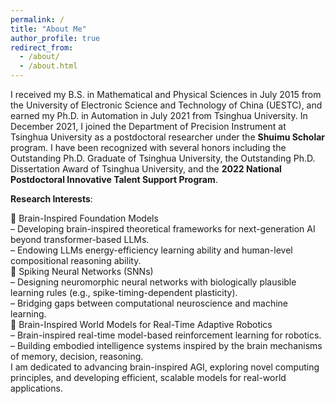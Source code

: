 ```yaml
---
permalink: /
title: "About Me"
author_profile: true
redirect_from: 
  - /about/
  - /about.html
---
```


I received my B.S. in Mathematical and Physical Sciences in July 2015 from the University of Electronic Science and Technology of China (UESTC), and earned my Ph.D. in Automation in July 2021 from Tsinghua University. In December 2021, I joined the Department of Precision Instrument at Tsinghua University as a postdoctoral researcher under the **Shuimu Scholar** program. I have been recognized with several honors including the Outstanding Ph.D. Graduate of Tsinghua University, the Outstanding Ph.D. Dissertation Award of Tsinghua University, and the **2022 National Postdoctoral Innovative Talent Support Program**.


**Research Interests**:

🔹 Brain-Inspired Foundation Models  
– Developing brain-inspired theoretical frameworks for next-generation AI beyond transformer-based LLMs.  
– Endowing LLMs energy-efficiency learning ability and human-level compositional reasoning ability.  
🔹 Spiking Neural Networks (SNNs)  
– Designing neuromorphic neural networks with biologically plausible learning rules (e.g., spike-timing-dependent plasticity).  
– Bridging gaps between computational neuroscience and machine learning.  
🔹 Brain-Inspired World Models for Real-Time Adaptive Robotics  
– Brain-inspired real-time model-based reinforcement learning for robotics.  
– Building embodied intelligence systems inspired by the brain mechanisms of memory, decision, reasoning.  
I am dedicated to advancing brain-inspired AGI, exploring novel computing principles, and developing efficient, scalable models for real-world applications.
